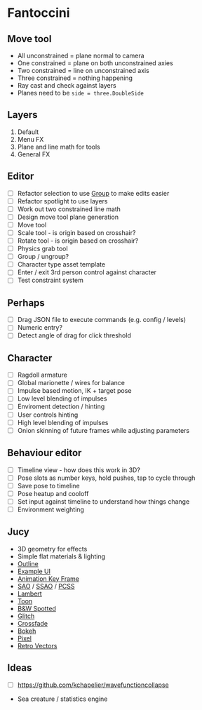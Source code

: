 # Fantoccini

## Move tool
- All unconstrained = plane normal to camera
- One constrained = plane on both unconstrained axies
- Two constrained = line on unconstrained axis
- Three constrained = nothing happening
- Ray cast and check against layers
- Planes need to be `side = three.DoubleSide`

## Layers
1. Default
2. Menu FX
3. Plane and line math for tools
4. General FX

## Editor
- [ ] Refactor selection to use [Group](https://threejs.org/docs/index.html#api/en/objects/Group) to make edits easier
- [ ] Refactor spotlight to use layers
- [ ] Work out two constrained line math
- [ ] Design move tool plane generation
- [ ] Move tool
- [ ] Scale tool - is origin based on crosshair?
- [ ] Rotate tool - is origin based on crosshair?
- [ ] Physics grab tool
- [ ] Group / ungroup?
- [ ] Character type asset template
- [ ] Enter / exit 3rd person control against character
- [ ] Test constraint system

## Perhaps
- [ ] Drag JSON file to execute commands (e.g. config / levels)
- [ ] Numeric entry?
- [ ] Detect angle of drag for click threshold

## Character
- [ ] Ragdoll armature
- [ ] Global marionette / wires for balance
- [ ] Impulse based motion, IK + target pose
- [ ] Low level blending of impulses
- [ ] Enviroment detection / hinting
- [ ] User controls hinting
- [ ] High level blending of impulses
- [ ] Onion skinning of future frames while adjusting parameters

## Behaviour editor
- [ ] Timeline view - how does this work in 3D?
- [ ] Pose slots as number keys, hold pushes, tap to cycle through
- [ ] Save pose to timeline
- [ ] Pose heatup and cooloff
- [ ] Set input against timeline to understand how things change
- [ ] Environment weighting

## Jucy
- 3D geometry for effects
- Simple flat materials & lighting
- [Outline](https://threejs.org/examples/webgl_postprocessing_outline.html)
- [Example UI](https://threejs.org/examples/misc_animation_authoring.html)
- [Animation Key Frame](https://threejs.org/examples/misc_animation_keys.html)
- [SAO](https://threejs.org/examples/webgl_postprocessing_sao.html) / [SSAO](https://threejs.org/examples/webgl_postprocessing_ssao.html) / [PCSS](https://threejs.org/examples/webgl_shadowmap_pcss.html)
- [Lambert](https://threejs.org/examples/webgl_materials_variations_lambert.html)
- [Toon](https://threejs.org/examples/webgl_materials_variations_toon.html)
- [B&W Spotted](https://threejs.org/examples/webgl_postprocessing.html)
- [Glitch](https://threejs.org/examples/webgl_postprocessing_glitch.html)
- [Crossfade](https://threejs.org/examples/webgl_postprocessing_crossfade.html)
- [Bokeh](https://threejs.org/examples/webgl_postprocessing_dof2.html)
- [Pixel](https://threejs.org/examples/webgl_postprocessing_pixel.html)
- [Retro Vectors](https://threejs.org/examples/webgl_postprocessing_unreal_bloom.html)

## Ideas
- [ ] https://github.com/kchapelier/wavefunctioncollapse
- Sea creature / statistics engine
